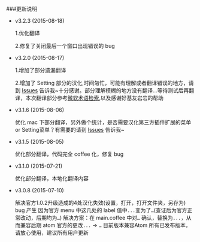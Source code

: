 ###更新说明
- v3.2.3  (2015-08-18)

	1.优化翻译

	2.修复了关闭最后一个窗口出现错误的 bug


- v3.2.0  (2015-08-17)

	1.增加了部分遗漏翻译

	2.增加了 Setting 部分的汉化,时间匆忙，可能有理解或者翻译错误的地方，请到 [Issues](https://github.com/chinakids/atom-simplified-chinese-menu/issues) 告诉我~十分感谢。部分理解模糊的地方没有翻译...等待测试后再翻译，本次翻译部分参考[微软术语检索](http://www.microsoft.com/Language/zh-cn/Search.aspx),以及感谢好基友岩岩的帮助



- v3.1.6  (2015-08-06)

	优化 mac 下部分翻译，另外做个统计，是否需要汉化第三方插件扩展的菜单 or Setting菜单？有需要的请到 [Issues](https://github.com/chinakids/atom-simplified-chinese-menu/issues) 告诉我~

- v3.1.5  (2015-08-05)

	优化部分翻译，代码完全 coffee 化，修复 bug

- v3.1.0  (2015-07-21)

	优化部分翻译，本地化翻译内容

- v3.0.8  (2015-07-10)

	解决官方1.0.2升级造成的4处汉化失效(设置，打开，打开文件夹，另存为)
	bug 产生 因为官方 menu 中这几处的 label 值中`...`变为了`…`(查证后为官方正常改动，后期均为`…`)
	解决方案：在 main.coffee 中对`…` 确认，替换为`...`，从而兼容后期 atom 官方的更改`...` -> `…`
	目前版本兼容Atom 所有已发布版本，请放心使用，建议所有用户更新
